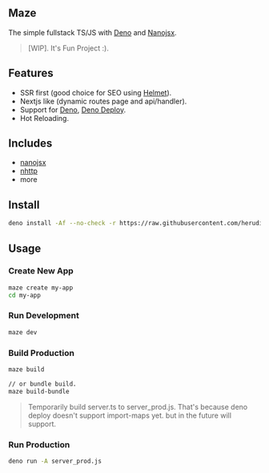 ## Maze

The simple fullstack TS/JS with [Deno](https://deno.land/) and
[Nanojsx](https://nanojsx.io/).

> [WIP]. It's Fun Project :).

## Features

- SSR first (good choice for SEO using
  [Helmet](https://nanojsx.io/components.html#helmet)).
- Nextjs like (dynamic routes page and api/handler).
- Support for [Deno](https://deno.land), [Deno Deploy](https://deno.com/deploy).
- Hot Reloading.

## Includes

- [nanojsx](https://nanojsx.io/)
- [nhttp](https://nhttp.deno.dev)
- more

## Install

```bash
deno install -Af --no-check -r https://raw.githubusercontent.com/herudi/maze/master/maze.ts
```

## Usage

### Create New App

```bash
maze create my-app
cd my-app
```

### Run Development

```bash
maze dev
```

### Build Production

```bash
maze build

// or bundle build.
maze build-bundle
```

> Temporarily build server.ts to server_prod.js. That's because deno deploy
> doesn't support import-maps yet. but in the future will support.

### Run Production

```bash
deno run -A server_prod.js
```
